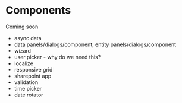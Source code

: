# Components

Coming soon




* async data
* data panels/dialogs/component, entity panels/dialogs/component
* wizard
* user picker - why do we need this?
* localize
* responsive grid
* sharepoint app
* validation
* time picker
* date rotator